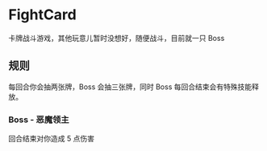 # FightCard

卡牌战斗游戏，其他玩意儿暂时没想好，随便战斗，目前就一只 Boss

## 规则

每回合你会抽两张牌，Boss 会抽三张牌，同时 Boss 每回合结束会有特殊技能释放。

### Boss - 恶魔领主

回合结束对你造成 5 点伤害
